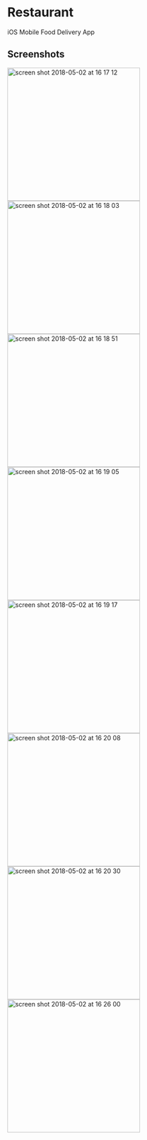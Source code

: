 # Restaurant
iOS Mobile Food Delivery App


## Screenshots
<img width="300" alt="screen shot 2018-05-02 at 16 17 12" src="https://user-images.githubusercontent.com/18140319/39521288-58149fa8-4e27-11e8-9b3d-885e35cf13cf.png">
<img width="300" alt="screen shot 2018-05-02 at 16 18 03" src="https://user-images.githubusercontent.com/18140319/39521303-70fbfa98-4e27-11e8-8513-13115ad81fc7.png">
<img width="300" alt="screen shot 2018-05-02 at 16 18 51" src="https://user-images.githubusercontent.com/18140319/39521305-71775d50-4e27-11e8-951f-41da5191a343.png">
<img width="300" alt="screen shot 2018-05-02 at 16 19 05" src="https://user-images.githubusercontent.com/18140319/39521309-7222fc14-4e27-11e8-8a4d-f5a62f36c7ec.png">
<img width="300" alt="screen shot 2018-05-02 at 16 19 17" src="https://user-images.githubusercontent.com/18140319/39521311-734add8c-4e27-11e8-8936-7b22f661f380.png">
<img width="300" alt="screen shot 2018-05-02 at 16 20 08" src="https://user-images.githubusercontent.com/18140319/39521316-7a95b5da-4e27-11e8-8048-88b86bfe207a.png">
<img width="300" alt="screen shot 2018-05-02 at 16 20 30" src="https://user-images.githubusercontent.com/18140319/39521318-7b0c8d54-4e27-11e8-8e3b-7600c3ce0482.png">
<img width="300" alt="screen shot 2018-05-02 at 16 26 00" src="https://user-images.githubusercontent.com/18140319/39521320-7b8f8dd0-4e27-11e8-9e49-51d1ada604e2.png">
